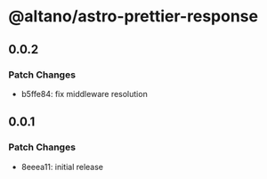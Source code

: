 # @altano/astro-prettier-response

## 0.0.2

### Patch Changes

- b5ffe84: fix middleware resolution

## 0.0.1

### Patch Changes

- 8eeea11: initial release
